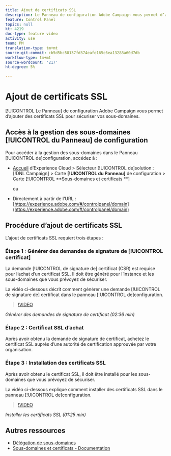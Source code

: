 ```yaml
---
title: Ajout de certificats SSL
description: Le Panneau de configuration Adobe Campaign vous permet d’ajouter des certificats SSL pour sécuriser vos sous-domaines.
feature: Control Panel
topics: null
kt: 4219
doc-type: feature video
activity: use
team: PM
translation-type: tm+mt
source-git-commit: cb5d5bc58137fd374eafe165c6ea13288a60d7db
workflow-type: tm+mt
source-wordcount: '217'
ht-degree: 5%

---
```



# Ajout de certificats SSL

[!UICONTROL Le Panneau] de configuration Adobe Campaign vous permet d’ajouter des certificats SSL pour sécuriser vos sous-domaines.

## Accès à la gestion des sous-domaines [!UICONTROL du Panneau] de configuration

Pour accéder à la gestion des sous-domaines dans le Panneau [!UICONTROL de]configuration, accédez à :

* [Accueil](https://experience.adobe.com/#/home) d’Experience Cloud > Sélecteur [!UICONTROL de]solution : [!DNL Campaign] > Carte **[!UICONTROL du Panneau]** de configuration > Carte [!UICONTROL **Sous-domaines et certificats **]

   ou
* Directement à partir de l’URL : [https://experience.adobe.com/#/controlpanel/domain](https://experience.adobe.com/#/controlpanel/domain)

## Procédure d’ajout de certificats SSL

L’ajout de certificats SSL requiert trois étapes :

### Étape 1 : Générer des demandes de signature de [!UICONTROL certificat]

La demande [!UICONTROL de signature de] certificat (CSR) est requise pour l’achat d’un certificat SSL. Il doit être généré pour l’instance et les sous-domaines que vous prévoyez de sécuriser.

La vidéo ci-dessous décrit comment générer une demande [!UICONTROL de signature de] certificat dans le panneau [!UICONTROL de]configuration.

>[!VIDEO](https://video.tv.adobe.com/v/31317?quality=12)

*Générer des demandes de signature de certificat (02:36 min)*

### Étape 2 : Certificat SSL d’achat

Après avoir obtenu la demande de signature de certificat, achetez le certificat SSL auprès d’une autorité de certification approuvée par votre organisation.

### Étape 3 : Installation des certificats SSL

Après avoir obtenu le certificat SSL, il doit être installé pour les sous-domaines que vous prévoyez de sécuriser.

La vidéo ci-dessous explique comment installer des certificats SSL dans le panneau [!UICONTROL de]configuration.

>[!VIDEO](https://video.tv.adobe.com/v/31166?quality=12)

*Installer les certificats SSL (01:25 min)*

## Autres ressources

* [Délégation de sous-domaines](/help/administrating/control-panel/subdomain-delegation.md)
* [Sous-domaines et certificats - Documentation](https://docs.adobe.com/content/help/fr-FR/control-panel/using/subdomains-and-certificates/renewing-subdomain-certificate.html)
